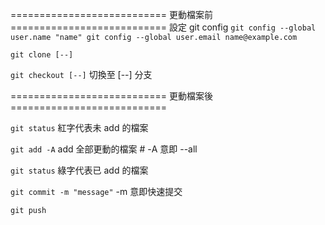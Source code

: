 =========================== 更動檔案前 ===========================
設定 git config
`git config --global user.name "name"
git config --global user.email name@example.com`

`git clone [--]`

`git checkout [--]`                                   <tab> 切換至 [--] 分支

=========================== 更動檔案後 ===========================

`git status`                                          <tab> 紅字代表未 add 的檔案

`git add -A`                                          <tab> add 全部更動的檔案         # -A 意即 --all

`git status`                                          <tab> 綠字代表已 add 的檔案

`git commit -m "message"`                             <tab> -m 意即快速提交

`git push`
